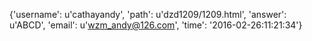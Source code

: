 {'username': u'cathayandy', 'path': u'dzd1209/1209.html', 'answer': u'ABCD', 'email': u'wzm_andy@126.com', 'time': '2016-02-26:11:21:34'}